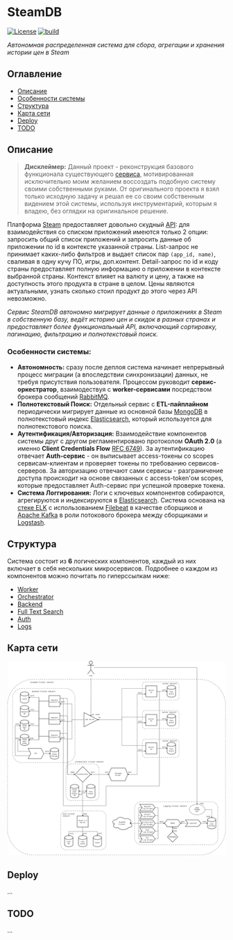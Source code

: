 # SteamDB

[![License](https://img.shields.io/badge/License-MIT-green.svg)](https://opensource.org/licenses/MIT)
[![build](https://github.com/P90Master/steamdb/workflows/CI/badge.svg)](https://github.com/steamdb/steamdb/actions)

_Автономная распределенная система для сбора, агрегации и хранения истории цен в Steam_

## Оглавление

- [Описание](#описание)
- [Особенности системы](#особенности-системы)
- [Структура](#структура)
- [Карта сети](#карта-сети)
- [Deploy](#deploy)
- [TODO](#todo)

## Описание

> **Дисклеймер:** Данный проект - реконструкция базового функционала существующего [сервиса](https://steamdb.info), мотивированная исключительно моим желанием воссоздать подобную систему своими собственными руками. От оригинального проекта я взял только исходную задачу и решал ее со своим собственным видением этой системы, используя инструментарий, которым я владею, без оглядки на оригинальное решение.

Платформа [Steam](https://store.steampowered.com) предоставляет довольно скудный [API](https://developer.valvesoftware.com/wiki/Steam_Web_API): для взаимодействия со списком приложений имеются только 2 опции: запросить общий список приложений и запросить данные об приложении по id в контексте указанной страны. List-запрос не принимает каких-либо фильтров и выдает список пар `(app_id, name)`, сваливая в одну кучу ПО, игры, доп.контент. Detail-запрос по id и коду страны предоставляет полную информацию о приложении в контексте выбранной страны. Контекст влияет на валюту и цену, а также на доступность этого продукта в стране в целом. Цены являются актуальными, узнать сколько стоил продукт до этого через API невозможно.

_Сервис SteamDB автономно мигрирует данные о приложениях в Steam в собственную базу, ведёт историю цен и скидок в разных странах и предоставляет более функциональный API, включающий сортировку, пагинацию, фильтрацию и полнотекстовый поиск._

### Особенности системы:

- **Автономность:** сразу после деплоя система начинает непрерывный процесс миграции (а впоследствии синхронизации) данных, не требуя присутствия пользователя. Процессом руководит **сервис-оркестратор**, взаимодествуя с **worker-сервисами** посредством брокера сообщений [RabbitMQ](https://www.rabbitmq.com/).
- **Полнотекстовый Поиск:** Отдельный сервис с **ETL-пайплайном** периодически мигрирует данные из основной базы [MongoDB](https://www.mongodb.com/) в полнотекстовый индекс [Elasticsearch](https://www.elastic.co/), который используется для полнотекстового поиска.
- **Аутентификация/Авторизация:** Взаимодействие компонентов системы друг с другом регламентировано протоколом **OAuth 2.0** (а именно **Client Credentials Flow** [RFC 6749](https://www.rfc-editor.org/rfc/rfc6749#section-1.3.4)). За аутентификацию отвечает **Auth-сервис** - он выписывает access-токены со scopes сервисам-клиентам и проверяет токены по требованию сервисов-серверов. За авторизацию отвечают сами сервисы - разграничение доступа происходит на основе связанных с access-token'ом scopes, которые предоставляет Auth-сервис при успешной проверке токена.
- **Система Логгирования:** Логи с ключевых компонентов собираются, агрегируются и индексируются в [Elasticsearch](https://www.elastic.co/). Система основана на [стеке ELK](https://www.elastic.co/elastic-stack) с использованием [Filebeat](https://www.elastic.co/products/beats/filebeat) в качестве сборщиков и [Apache Kafka](https://kafka.apache.org/) в роли потокового брокера между сборщиками и [Logstash](https://www.elastic.co/products/logstash).

## Структура

Система состоит из **6** логических компонентов, каждый из них включает в себя нескольких микросервисов. Подробнее о каждом из компонентов можно почитать по гиперссылкам ниже:

- [Worker](WORKER.md)
- [Orchestrator](ORCHESTRATOR.md)
- [Backend]()
- [Full Text Search]()
- [Auth]()
- [Logs]()

## Карта сети

<p align="center">
  <img src="https://github.com/P90Master/steamdb/blob/main/docs/img/network_map.png" alt="Network Map">
</p>

## Deploy

...

## TODO

...